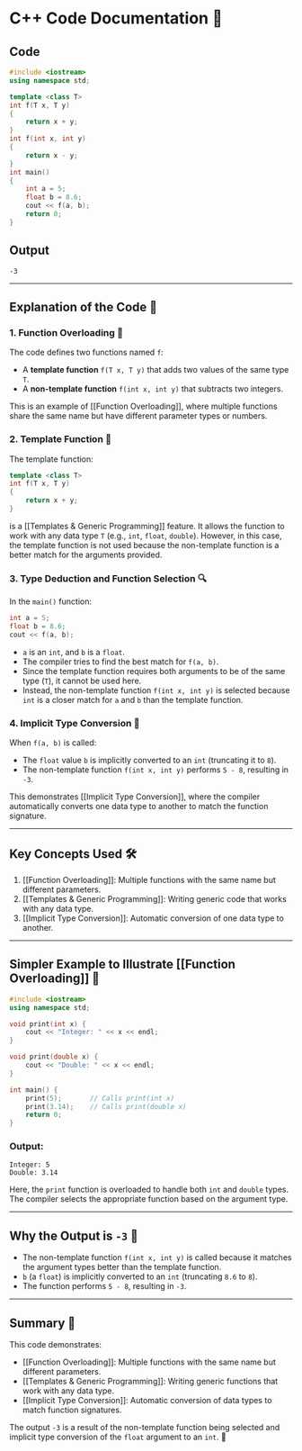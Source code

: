 # C++ Code Documentation 📄

## Code
```cpp
#include <iostream>
using namespace std;

template <class T>
int f(T x, T y)
{
    return x + y;
}
int f(int x, int y)
{
    return x - y;
}
int main()
{
    int a = 5;
    float b = 8.6;
    cout << f(a, b);
    return 0;
}
```

## Output
```
-3
```

---

## Explanation of the Code 🧠

### 1. **Function Overloading** 🔄
The code defines two functions named `f`:
- A **template function** `f(T x, T y)` that adds two values of the same type `T`.
- A **non-template function** `f(int x, int y)` that subtracts two integers.

This is an example of [[Function Overloading]], where multiple functions share the same name but have different parameter types or numbers.

### 2. **Template Function** 🧩
The template function:
```cpp
template <class T>
int f(T x, T y)
{
    return x + y;
}
```
is a [[Templates & Generic Programming]] feature. It allows the function to work with any data type `T` (e.g., `int`, `float`, `double`). However, in this case, the template function is not used because the non-template function is a better match for the arguments provided.

### 3. **Type Deduction and Function Selection** 🔍
In the `main()` function:
```cpp
int a = 5;
float b = 8.6;
cout << f(a, b);
```
- `a` is an `int`, and `b` is a `float`.
- The compiler tries to find the best match for `f(a, b)`.
- Since the template function requires both arguments to be of the same type (`T`), it cannot be used here.
- Instead, the non-template function `f(int x, int y)` is selected because `int` is a closer match for `a` and `b` than the template function.

### 4. **Implicit Type Conversion** 🔄
When `f(a, b)` is called:
- The `float` value `b` is implicitly converted to an `int` (truncating it to `8`).
- The non-template function `f(int x, int y)` performs `5 - 8`, resulting in `-3`.

This demonstrates [[Implicit Type Conversion]], where the compiler automatically converts one data type to another to match the function signature.

---

## Key Concepts Used 🛠️

1. [[Function Overloading]]: Multiple functions with the same name but different parameters.
2. [[Templates & Generic Programming]]: Writing generic code that works with any data type.
3. [[Implicit Type Conversion]]: Automatic conversion of one data type to another.

---

## Simpler Example to Illustrate [[Function Overloading]] 🎯

```cpp
#include <iostream>
using namespace std;

void print(int x) {
    cout << "Integer: " << x << endl;
}

void print(double x) {
    cout << "Double: " << x << endl;
}

int main() {
    print(5);       // Calls print(int x)
    print(3.14);    // Calls print(double x)
    return 0;
}
```

### Output:
```
Integer: 5
Double: 3.14
```

Here, the `print` function is overloaded to handle both `int` and `double` types. The compiler selects the appropriate function based on the argument type.

---

## Why the Output is `-3` 🤔

- The non-template function `f(int x, int y)` is called because it matches the argument types better than the template function.
- `b` (a `float`) is implicitly converted to an `int` (truncating `8.6` to `8`).
- The function performs `5 - 8`, resulting in `-3`.

---

## Summary 📝

This code demonstrates:
- [[Function Overloading]]: Multiple functions with the same name but different parameters.
- [[Templates & Generic Programming]]: Writing generic functions that work with any data type.
- [[Implicit Type Conversion]]: Automatic conversion of data types to match function signatures.

The output `-3` is a result of the non-template function being selected and implicit type conversion of the `float` argument to an `int`. 🎉